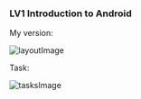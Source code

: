 ### LV1 Introduction to Android

My version:

![layoutImage](/assets/images/LV1.jpg)

Task: 

![tasksImage](/assets/images/taskLV1.jpg)